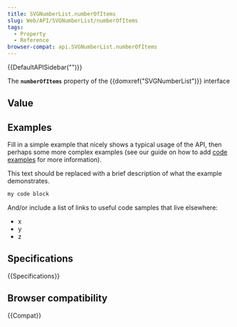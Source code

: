 ```yaml
---
title: SVGNumberList.numberOfItems
slug: Web/API/SVGNumberList/numberOfItems
tags:
  - Property
  - Reference
browser-compat: api.SVGNumberList.numberOfItems
---
```

{{DefaultAPISidebar("")}}

The **`numberOfItems`** property of the {{domxref("SVGNumberList")}} interface 

## Value



## Examples

Fill in a simple example that nicely shows a typical usage of the API, then perhaps some more complex examples (see our guide on how to add [code examples](/en-US/docs/MDN/Contribute/Structures/Code_examples) for more information).

This text should be replaced with a brief description of what the example demonstrates.

```js
my code block
```

And/or include a list of links to useful code samples that live elsewhere:

*   x
*   y
*   z

## Specifications

{{Specifications}}

## Browser compatibility

{{Compat}}


